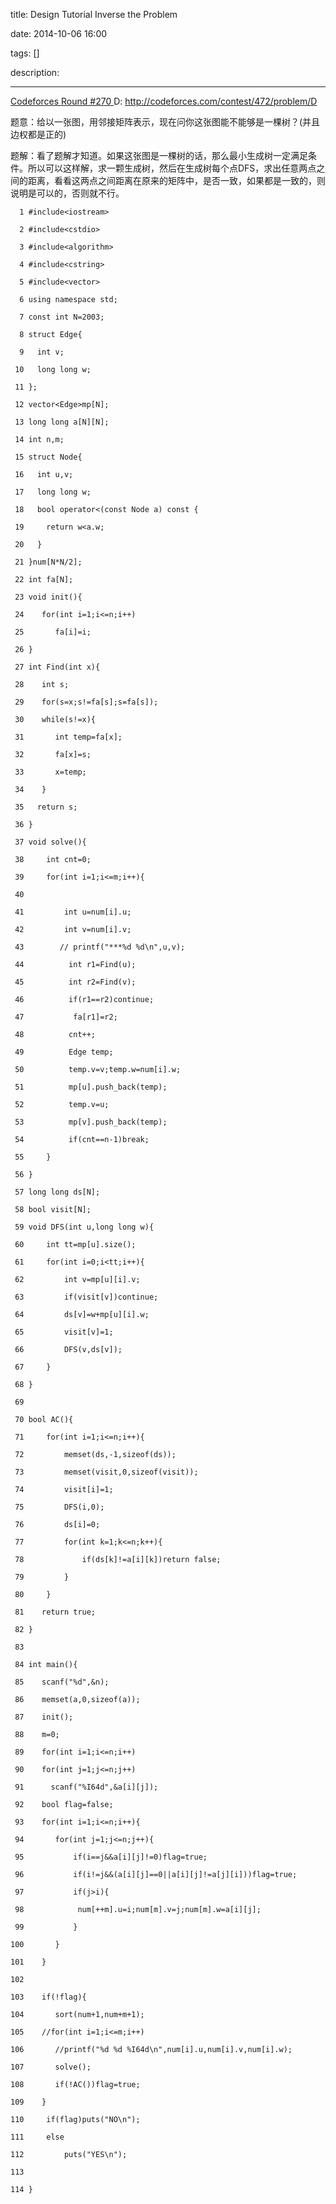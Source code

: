title: Design Tutorial Inverse the Problem

date: 2014-10-06 16:00

tags: []

description: 

---
[ Codeforces Round #270 ](http://codeforces.com/contest/472) D: [ http://codeforces.com/contest/472/problem/D ](http://codeforces.com/contest/472/problem/D)

题意：给以一张图，用邻接矩阵表示，现在问你这张图能不能够是一棵树？(并且边权都是正的) 

题解：看了题解才知道。如果这张图是一棵树的话，那么最小生成树一定满足条件。所以可以这样解，求一颗生成树，然后在生成树每个点DFS，求出任意两点之间的距离，看看这两点之间距离在原来的矩阵中，是否一致，如果都是一致的，则说明是可以的，否则就不行。 
    
    
      1 #include<iostream>
      2 #include<cstdio>
      3 #include<algorithm>
      4 #include<cstring>
      5 #include<vector>
      6 using namespace std;
      7 const int N=2003;
      8 struct Edge{
      9   int v;
     10   long long w;
     11 };
     12 vector<Edge>mp[N];
     13 long long a[N][N];
     14 int n,m;
     15 struct Node{
     16   int u,v;
     17   long long w;
     18   bool operator<(const Node a) const {
     19     return w<a.w;
     20   }
     21 }num[N*N/2];
     22 int fa[N];
     23 void init(){
     24    for(int i=1;i<=n;i++)
     25       fa[i]=i;
     26 }
     27 int Find(int x){
     28    int s;
     29    for(s=x;s!=fa[s];s=fa[s]);
     30    while(s!=x){
     31       int temp=fa[x];
     32       fa[x]=s;
     33       x=temp;
     34    }
     35   return s;
     36 }
     37 void solve(){
     38     int cnt=0;
     39     for(int i=1;i<=m;i++){
     40 
     41         int u=num[i].u;
     42         int v=num[i].v;
     43        // printf("***%d %d\n",u,v);
     44          int r1=Find(u);
     45          int r2=Find(v);
     46          if(r1==r2)continue;
     47           fa[r1]=r2;
     48          cnt++;
     49          Edge temp;
     50          temp.v=v;temp.w=num[i].w;
     51          mp[u].push_back(temp);
     52          temp.v=u;
     53          mp[v].push_back(temp);
     54          if(cnt==n-1)break;
     55     }
     56 }
     57 long long ds[N];
     58 bool visit[N];
     59 void DFS(int u,long long w){
     60     int tt=mp[u].size();
     61     for(int i=0;i<tt;i++){
     62         int v=mp[u][i].v;
     63         if(visit[v])continue;
     64         ds[v]=w+mp[u][i].w;
     65         visit[v]=1;
     66         DFS(v,ds[v]);
     67     }
     68 }
     69 
     70 bool AC(){
     71     for(int i=1;i<=n;i++){
     72         memset(ds,-1,sizeof(ds));
     73         memset(visit,0,sizeof(visit));
     74         visit[i]=1;
     75         DFS(i,0);
     76         ds[i]=0;
     77         for(int k=1;k<=n;k++){
     78             if(ds[k]!=a[i][k])return false;
     79         }
     80     }
     81    return true;
     82 }
     83 
     84 int main(){
     85    scanf("%d",&n);
     86    memset(a,0,sizeof(a));
     87    init();
     88    m=0;
     89    for(int i=1;i<=n;i++)
     90    for(int j=1;j<=n;j++)
     91      scanf("%I64d",&a[i][j]);
     92    bool flag=false;
     93    for(int i=1;i<=n;i++){
     94       for(int j=1;j<=n;j++){
     95           if(i==j&&a[i][j]!=0)flag=true;
     96           if(i!=j&&(a[i][j]==0||a[i][j]!=a[j][i]))flag=true;
     97           if(j>i){
     98            num[++m].u=i;num[m].v=j;num[m].w=a[i][j];
     99           }
    100       }
    101    }
    102 
    103    if(!flag){
    104       sort(num+1,num+m+1);
    105    //for(int i=1;i<=m;i++)
    106       //printf("%d %d %I64d\n",num[i].u,num[i].v,num[i].w);
    107       solve();
    108       if(!AC())flag=true;
    109    }
    110     if(flag)puts("NO\n");
    111     else
    112         puts("YES\n");
    113 
    114 }
